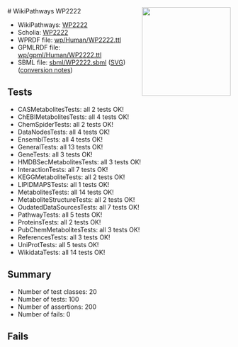 <img style="float: right; width: 200px" src="../logo.png" />
# WikiPathways WP2222

* WikiPathways: [WP2222](https://identifiers.org/wikipathways:WP2222)
* Scholia: [WP2222](https://scholia.toolforge.org/wikipathways/WP2222)
* WPRDF file: [wp/Human/WP2222.ttl](../wp/Human/WP2222.ttl)
* GPMLRDF file: [wp/gpml/Human/WP2222.ttl](../wp/gpml/Human/WP2222.ttl)
* SBML file: [sbml/WP2222.sbml](../sbml/WP2222.sbml) ([SVG](../sbml/WP2222.svg)) ([conversion notes](../sbml/WP2222.txt))

## Tests
* CASMetabolitesTests: all 2 tests OK!
* ChEBIMetabolitesTests: all 4 tests OK!
* ChemSpiderTests: all 2 tests OK!
* DataNodesTests: all 4 tests OK!
* EnsemblTests: all 4 tests OK!
* GeneralTests: all 13 tests OK!
* GeneTests: all 3 tests OK!
* HMDBSecMetabolitesTests: all 3 tests OK!
* InteractionTests: all 7 tests OK!
* KEGGMetaboliteTests: all 2 tests OK!
* LIPIDMAPSTests: all 1 tests OK!
* MetabolitesTests: all 14 tests OK!
* MetaboliteStructureTests: all 2 tests OK!
* OudatedDataSourcesTests: all 7 tests OK!
* PathwayTests: all 5 tests OK!
* ProteinsTests: all 2 tests OK!
* PubChemMetabolitesTests: all 3 tests OK!
* ReferencesTests: all 3 tests OK!
* UniProtTests: all 5 tests OK!
* WikidataTests: all 14 tests OK!


## Summary

* Number of test classes: 20
* Number of tests: 100
* Number of assertions: 200
* Number of fails: 0

## Fails

